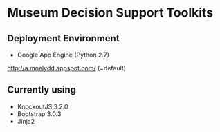 Museum Decision Support Toolkits
===

Deployment Environment
---
* Google App Engine (Python 2.7)

http://a.moelydd.appspot.com/ (=default)

Currently using
---
* KnockoutJS 3.2.0
* Bootstrap 3.0.3
* Jinja2
